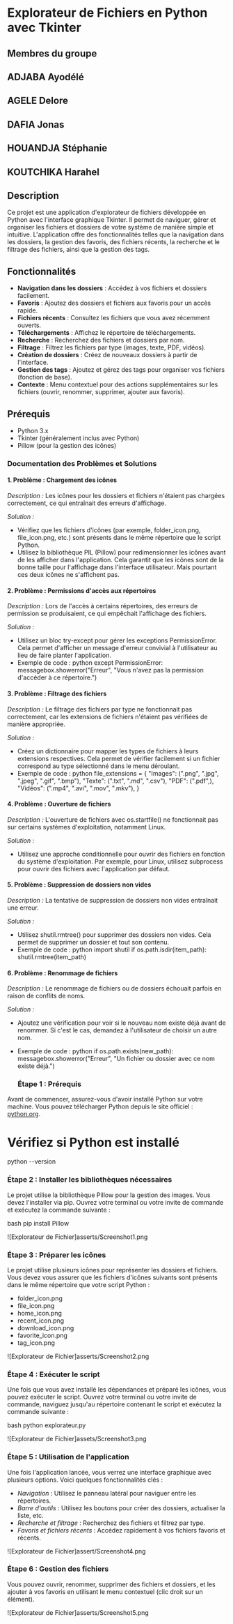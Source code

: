 # Explorateur de Fichiers en Python avec Tkinter

## **Membres du groupe**
## ADJABA Ayodélé
## AGELE Delore
## DAFIA Jonas
## HOUANDJA Stéphanie
## KOUTCHIKA Harahel

## Description
Ce projet est une application d'explorateur de fichiers développée en Python avec l'interface graphique Tkinter. Il permet de naviguer, gérer et organiser les fichiers et dossiers de votre système de manière simple et intuitive. L'application offre des fonctionnalités telles que la navigation dans les dossiers, la gestion des favoris, des fichiers récents, la recherche et le filtrage des fichiers, ainsi que la gestion des tags.

## Fonctionnalités
- **Navigation dans les dossiers** : Accédez à vos fichiers et dossiers facilement.
- **Favoris** : Ajoutez des dossiers et fichiers aux favoris pour un accès rapide.
- **Fichiers récents** : Consultez les fichiers que vous avez récemment ouverts.
- **Téléchargements** : Affichez le répertoire de téléchargements.
- **Recherche** : Recherchez des fichiers et dossiers par nom.
- **Filtrage** : Filtrez les fichiers par type (images, texte, PDF, vidéos).
- **Création de dossiers** : Créez de nouveaux dossiers à partir de l'interface.
- **Gestion des tags** : Ajoutez et gérez des tags pour organiser vos fichiers (fonction de base).
- **Contexte** : Menu contextuel pour des actions supplémentaires sur les fichiers (ouvrir, renommer, supprimer, ajouter aux favoris).
  
## Prérequis
- Python 3.x
- Tkinter (généralement inclus avec Python)
- Pillow (pour la gestion des icônes)

### Documentation des Problèmes et Solutions

#### 1. Problème : Chargement des icônes
*Description :* Les icônes pour les dossiers et fichiers n'étaient pas chargées correctement, ce qui entraînait des erreurs d'affichage.

*Solution :* 
- Vérifiez que les fichiers d'icônes (par exemple, folder_icon.png, file_icon.png, etc.) sont présents dans le même répertoire que le script Python.
- Utilisez la bibliothèque PIL (Pillow) pour redimensionner les icônes avant de les afficher dans l'application. Cela garantit que les icônes sont de la bonne taille pour l'affichage dans l'interface utilisateur. Mais pourtant ces deux icônes ne s'affichent pas.

#### 2. Problème : Permissions d'accès aux répertoires
*Description :* Lors de l'accès à certains répertoires, des erreurs de permission se produisaient, ce qui empêchait l'affichage des fichiers.

*Solution :* 
- Utilisez un bloc try-except pour gérer les exceptions PermissionError. Cela permet d'afficher un message d'erreur convivial à l'utilisateur au lieu de faire planter l'application.
- Exemple de code :
  python
  except PermissionError:
      messagebox.showerror("Erreur", "Vous n'avez pas la permission d'accéder à ce répertoire.")
  

#### 3. Problème : Filtrage des fichiers
*Description :* Le filtrage des fichiers par type ne fonctionnait pas correctement, car les extensions de fichiers n'étaient pas vérifiées de manière appropriée.

*Solution :* 
- Créez un dictionnaire pour mapper les types de fichiers à leurs extensions respectives. Cela permet de vérifier facilement si un fichier correspond au type sélectionné dans le menu déroulant.
- Exemple de code :
  python
  file_extensions = {
      "Images": (".png", ".jpg", ".jpeg", ".gif", ".bmp"),
      "Texte": (".txt", ".md", ".csv"),
      "PDF": (".pdf",),
      "Vidéos": (".mp4", ".avi", ".mov", ".mkv"),
  }
  

#### 4. Problème : Ouverture de fichiers
*Description :* L'ouverture de fichiers avec os.startfile() ne fonctionnait pas sur certains systèmes d'exploitation, notamment Linux.

*Solution :* 
- Utilisez une approche conditionnelle pour ouvrir des fichiers en fonction du système d'exploitation. Par exemple, pour Linux, utilisez subprocess pour ouvrir des fichiers avec l'application par défaut.

#### 5. Problème : Suppression de dossiers non vides
*Description :* La tentative de suppression de dossiers non vides entraînait une erreur.

*Solution :* 
- Utilisez shutil.rmtree() pour supprimer des dossiers non vides. Cela permet de supprimer un dossier et tout son contenu.
- Exemple de code :
  python
  import shutil
  if os.path.isdir(item_path):
      shutil.rmtree(item_path)
  

#### 6. Problème : Renommage de fichiers
*Description :* Le renommage de fichiers ou de dossiers échouait parfois en raison de conflits de noms.

*Solution :* 
- Ajoutez une vérification pour voir si le nouveau nom existe déjà avant de renommer. Si c'est le cas, demandez à l'utilisateur de choisir un autre nom.
- Exemple de code :
  python
  if os.path.exists(new_path):
      messagebox.showerror("Erreur", "Un fichier ou dossier avec ce nom existe déjà.")
  
  ### Étape 1 : Prérequis

Avant de commencer, assurez-vous d'avoir installé Python sur votre machine. Vous pouvez télécharger Python depuis le site officiel : [python.org](https://www.python.org/downloads/).

# Vérifiez si Python est installé
python --version


### Étape 2 : Installer les bibliothèques nécessaires

Le projet utilise la bibliothèque Pillow pour la gestion des images. Vous devez l'installer via pip. Ouvrez votre terminal ou votre invite de commande et exécutez la commande suivante :

bash
pip install Pillow

![Explorateur de Fichier]asserts/Screenshot1.png

### Étape 3 : Préparer les icônes

Le projet utilise plusieurs icônes pour représenter les dossiers et fichiers. Vous devez vous assurer que les fichiers d'icônes suivants sont présents dans le même répertoire que votre script Python :

- folder_icon.png
- file_icon.png
- home_icon.png
- recent_icon.png
- download_icon.png
- favorite_icon.png
- tag_icon.png

![Explorateur de Fichier]asserts/Screenshot2.png

### Étape 4 : Exécuter le script

Une fois que vous avez installé les dépendances et préparé les icônes, vous pouvez exécuter le script. Ouvrez votre terminal ou votre invite de commande, naviguez jusqu'au répertoire contenant le script et exécutez la commande suivante :

bash
python explorateur.py

![Explorateur de Fichier]assets/Screenshot3.png

### Étape 5 : Utilisation de l'application

Une fois l'application lancée, vous verrez une interface graphique avec plusieurs options. Voici quelques fonctionnalités clés :

- *Navigation* : Utilisez le panneau latéral pour naviguer entre les répertoires.
- *Barre d'outils* : Utilisez les boutons pour créer des dossiers, actualiser la liste, etc.
- *Recherche et filtrage* : Recherchez des fichiers et filtrez par type.
- *Favoris et fichiers récents* : Accédez rapidement à vos fichiers favoris et récents.

![Explorateur de Fichier]assert/Screenshot4.png

### Étape 6 : Gestion des fichiers

Vous pouvez ouvrir, renommer, supprimer des fichiers et dossiers, et les ajouter à vos favoris en utilisant le menu contextuel (clic droit sur un élément).

![Explorateur de Fichier]asserts/Screenshot5.png

